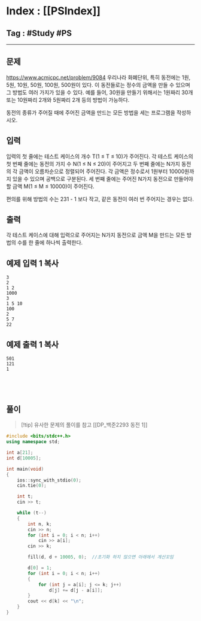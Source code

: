 # Index : [[PSIndex]]
## Tag : #Study #PS
---

## 문제
https://www.acmicpc.net/problem/9084
우리나라 화폐단위, 특히 동전에는 1원, 5원, 10원, 50원, 100원, 500원이 있다. 이 동전들로는 정수의 금액을 만들 수 있으며 그 방법도 여러 가지가 있을 수 있다. 예를 들어, 30원을 만들기 위해서는 1원짜리 30개 또는 10원짜리 2개와 5원짜리 2개 등의 방법이 가능하다.

동전의 종류가 주어질 때에 주어진 금액을 만드는 모든 방법을 세는 프로그램을 작성하시오.

## 입력

입력의 첫 줄에는 테스트 케이스의 개수 T(1 ≤ T ≤ 10)가 주어진다. 각 테스트 케이스의 첫 번째 줄에는 동전의 가지 수 N(1 ≤ N ≤ 20)이 주어지고 두 번째 줄에는 N가지 동전의 각 금액이 오름차순으로 정렬되어 주어진다. 각 금액은 정수로서 1원부터 10000원까지 있을 수 있으며 공백으로 구분된다. 세 번째 줄에는 주어진 N가지 동전으로 만들어야 할 금액 M(1 ≤ M ≤ 10000)이 주어진다.

편의를 위해 방법의 수는 231 - 1 보다 작고, 같은 동전이 여러 번 주어지는 경우는 없다.

## 출력

각 테스트 케이스에 대해 입력으로 주어지는 N가지 동전으로 금액 M을 만드는 모든 방법의 수를 한 줄에 하나씩 출력한다.

## 예제 입력 1 복사

```
3
2
1 2
1000
3
1 5 10
100
2
5 7
22
```

## 예제 출력 1 복사

```
501
121
1
```

   
---
## 풀이
> [!tip] 유사한 문제의 풀이를 참고
> [[DP_백준2293 동전 1]] 
```cpp
#include <bits/stdc++.h>
using namespace std;

int a[21];
int d[10005];

int main(void)
{
	ios::sync_with_stdio(0);
	cin.tie(0);

	int t;
	cin >> t;

	while (t--)
	{
		int n, k;
		cin >> n;
		for (int i = 0; i < n; i++)
			cin >> a[i];
		cin >> k;

		fill(d, d + 10005, 0);	//초기화 하지 않으면 아래에서 계산꼬임

		d[0] = 1;
		for (int i = 0; i < n; i++)
		{
			for (int j = a[i]; j <= k; j++)
				d[j] += d[j - a[i]];
		}
		cout << d[k] << "\n";
	}
}
```